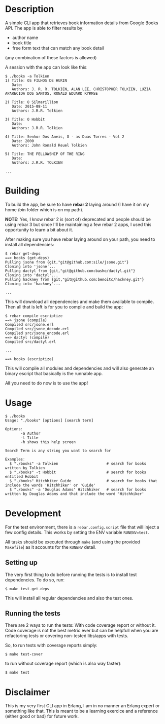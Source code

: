 # Description

A simple CLI app that retrieves book information details from Google Books API.
The app is able to filter results by:

* author name
* book title
* free form text that can match any book detail

(any combination of these factors is allowed)

A session with the app can look like this:

```
$ ./books -a Tolkien
1) Title: OS FILHOS DE HURIN
   Date:
   Authors: J. R. R. TOLKIEN, ALAN LEE, CHRISTOPHER TOLKIEN, LUZIA APARECIDA DOS SANTOS, RONALD EDUARD KYRMSE

2) Title: O Silmarillion
   Date: 2015-08-11
   Authors: J.R.R. Tolkien

3) Title: O Hobbit
   Date:
   Authors: J.R.R. Tolkien

4) Title: Senhor Dos Aneis, O - as Duas Torres - Vol 2
   Date: 2000
   Authors: John Ronald Reuel Tolkien

5) Title: THE FELLOWSHIP OF THE RING
   Date:
   Authors: J.R.R. TOLKIEN

...
```

# Building

To build the app, be sure to have **rebar 2** laying around (I have it on my home /bin folder which is on my path).

**NOTE:** Yes, I know rebar 2 is (sort of) deprecated and people should be using rebar 3 but since I'll be
maintaining a few rebar 2 apps, I used this opportunity to learn a bit about it.

After making sure you have rebar laying around on your path, you need to install all dependencies:

```
$ rebar get-deps
==> books (get-deps)
Pulling jsone from {git,"git@github.com:sile/jsone.git"}
Cloning into 'jsone'...
Pulling dactyl from {git,"git@github.com:basho/dactyl.git"}
Cloning into 'dactyl'...
Pulling hackney from {git,"git@github.com:benoitc/hackney.git"}
Cloning into 'hackney'...

...
```

This will download all dependencies and make them available to compile.
Then all that is left is for you to compile and build the app:

```
$ rebar compile escriptize
==> jsone (compile)
Compiled src/jsone.erl
Compiled src/jsone_decode.erl
Compiled src/jsone_encode.erl
==> dactyl (compile)
Compiled src/dactyl.erl

...

==> books (escriptize)
```

This will compile all modules and dependencies and will also generate an binary escript that basically is the runnable app.

All you need to do now is to use the app!

# Usage

```
$ ./books
Usage: "./books" [options] [search term]

Options:
       -a Author
       -t Title
       -h shows this help screen

Search Term is any string you want to search for

Examples:
  $ "./books" -a Tolkien                      # search for books written by Tolkien
  $ "./books" -t Hobbit                       # search for books entitled Hobbit
  $ "./books" Hitchhiker Guide                # search for books that include the words 'Hitchhiker' or 'Guide'
  $ "./books" -a 'Douglas Adams' Hitchhiker   # search for books written by Douglas Adams and that include the word 'Hitchhiker'
```

# Development

For the test environment, there is a `rebar.config.script` file that will inject a few config details.
This works by setting the ENV variable `RUNENV=test`.

All tasks should be executed through `make` (and using the provided `Makefile`) as it accounts for the `RUNENV` detail.

## Setting up

The very first thing to do before running the tests is to install test dependencies.
To do so, run:

```
$ make test-get-deps
```

This will install all regular dependencies and also the test ones.

## Running the tests

There are 2 ways to run the tests: With code coverage report or without it.
Code coverage is not the best metric ever but can be helpfull when you are refactoring tests or covering non-tested libs/apps with tests.

So, to run tests with coverage reports simply:

```
$ make test-cover
```

to run without coverage report (which is also way faster):

```
$ make test
```

# Disclaimer

This is my very first CLI app in Erlang, I am in no manner an Erlang expert or something like that.
This is meant to be a learning exercice and a reference (either good or bad) for future work.
